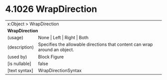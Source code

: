 <html dir="LTR" xmlns:mshelp="http://msdn.microsoft.com/mshelp" xmlns:ddue="http://ddue.schemas.microsoft.com/authoring/2003/5" xmlns:xlink="http://www.w3.org/1999/xlink" xmlns:tool="http://www.microsoft.com/tooltip">

<body>
 <input type="hidden" id="userDataCache" class="userDataStyle">
 <input type="hidden" id="hiddenScrollOffset">
 <img id="dropDownImage" style="display:none; height:0; width:0;" src="../local/drpdown.gif">
 <img id="dropDownHoverImage" style="display:none; height:0; width:0;" src="../local/drpdown_orange.gif">
 <img id="collapseImage" style="display:none; height:0; width:0;" src="../local/collapse.gif">
 <img id="expandImage" style="display:none; height:0; width:0;" src="../local/exp.gif">
 <img id="collapseAllImage" style="display:none; height:0; width:0;" src="../local/collall.gif">
 <img id="expandAllImage" style="display:none; height:0; width:0;" src="../local/expall.gif">
 <img id="copyImage" style="display:none; height:0; width:0;" src="../local/copycode.gif">
 <img id="copyHoverImage" style="display:none; height:0; width:0;" src="../local/copycodeHighlight.gif">
 <div id="header"><h1 class="heading">4.1026 WrapDirection</h1></div>

 <div id="mainSection">
 <div id="mainBody">
 <div id="allHistory" class="saveHistory" onsave="saveAll()" onload="loadAll()"></div>
 <p xmlns:wsd="http://wsdev.schemas.microsoft.com/authoring/2008/2" xmlns:msxsl="urn:schemas-microsoft-com:xslt" xmlns:script="urn:script" xmlns:build="urn:build">
 </p>
 <div id="sectionSection0" class="section" name="collapseableSection">
 <content xmlns="http://ddue.schemas.microsoft.com/authoring/2003/5" xmlns:wsd="http://wsdev.schemas.microsoft.com/authoring/2008/2" xmlns:msxsl="urn:schemas-microsoft-com:xslt" xmlns:script="urn:script" xmlns:build="urn:build">
 </content>
 </div>
 <div id="sectionSection1" class="section" name="collapseableSection">
 <content xmlns="http://ddue.schemas.microsoft.com/authoring/2003/5" xmlns:wsd="http://wsdev.schemas.microsoft.com/authoring/2008/2" xmlns:msxsl="urn:schemas-microsoft-com:xslt" xmlns:script="urn:script" xmlns:build="urn:build">
 <table class="ProtocolAuthoredTable" xmlns="">
 <tr><td colspan="2">
<mshelp:link keywords="86913f34-aa06-4c94-9f09-83936a822fd8" tabindex="0">x:Object</mshelp:link> &gt; <mshelp:link keywords="3b4007ec-012c-45ad-b234-54459118b1e9" tabindex="0">WrapDirection</mshelp:link> </td>
 </tr>
 <tr><td colspan="2">
 <b>
WrapDirection </b>
 </td>
 </tr>
 <tr><td><div class="indent0">(usage)</div></td>
 <td><mshelp:link keywords="b9125dd1-264e-4cf1-8979-d8f6b94bf8e7" tabindex="0">None</mshelp:link> | <mshelp:link keywords="b9125dd1-264e-4cf1-8979-d8f6b94bf8e7" tabindex="0">Left</mshelp:link> | <mshelp:link keywords="b9125dd1-264e-4cf1-8979-d8f6b94bf8e7" tabindex="0">Right</mshelp:link> | <mshelp:link keywords="b9125dd1-264e-4cf1-8979-d8f6b94bf8e7" tabindex="0">Both</mshelp:link> </td>
 </tr>
 <tr><td><div class="indent0">(description)</div></td>
 <td>Specifies the allowable directions that content can wrap around an object. </td>
 </tr>
 <tr><td><div class="indent0">(used by)</div></td>
 <td><mshelp:link keywords="719a31e7-6a57-4483-9d22-bf2c3e83ae2e" tabindex="0">Block</mshelp:link> <mshelp:link keywords="c783bd1c-e17c-41ba-86e9-8388bdc076db" tabindex="0">Figure</mshelp:link> </td>
 </tr>
 <tr><td><div class="indent0">[is nullable]</div></td>
 <td>false </td>
 </tr>
 <tr><td><div class="indent0">[text syntax]</div></td>
 <td><mshelp:link keywords="b9125dd1-264e-4cf1-8979-d8f6b94bf8e7" tabindex="0">WrapDirectionSyntax</mshelp:link> </td>
 </tr>
</table>
 </content>
 </div>
 <!--[if gte IE 5]>
 <tool:tip element="languageFilterToolTip" avoidmouse="false"/>
 <![endif]-->
 </div>
 <a name="feedback"></a><span></span>
 </div>
</body></html>
